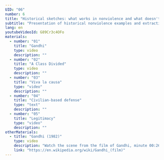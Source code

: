 ```yaml
---
UID: "06"
number: 6
title: "Historical sketches: what works in nonviolence and what doesn't?"
subtitle: "Presentation of historical nonviolence examples and extraction of its effective principles, especially as developed by Gene Sharp."
lang: en
youtubeVideoId: G89Cr3c4OFo
materials:
  - number: "01"
    title: "Gandhi"
    type: video
    description: ""
  - number: "02"
    title: "A Class Divided"
    type: video
    description: ""
  - number: "03"
    title: "Viva la causa"
    type: "video"
    description: ""
  - number: "04"
    title: "Civilian-based defense"
    type: "text"
    description: ""
  - number: "05"
    title: "Legitimacy"
    type: "video"
    description: ""
otherMaterials:
  - title: "Gandhi (1982)"
    type: video
    description: "Watch the scene from the film of Gandhi, minute 00:26:10"
    link: "https://en.wikipedia.org/wiki/Gandhi_(film)"
---
```

